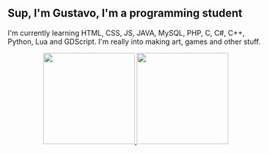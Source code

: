 ## Sup, I'm Gustavo, I'm a programming student
I'm currently learning HTML, CSS, JS, JAVA, MySQL, PHP, C, C#, C++, Python, Lua and GDScript.
I'm really into making art, games and other stuff.
 
<div align="center">
  <a href="https://github.com/gustavoolivv">
  <img height="180em" src="https://github-readme-stats.vercel.app/api?username=gustavoolivv&show_icons=true&theme=dark&include_all_commits=true&count_private=true"/>
  <img height="180em" src="https://github-readme-stats.vercel.app/api/top-langs/?username=gustavoolivv&layout=compact&langs_count=7&theme=dark"/>
</div>
